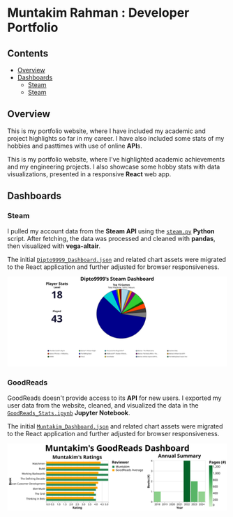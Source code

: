 # Muntakim Rahman : Developer Portfolio

 ## Contents

* [Overview](#Overview)
* [Dashboards](#Dashboards)
    * [Steam](#Steam)
    * [Steam](#GoodReads)

## Overview

This is my portfolio website, where I have included my academic and project highlights so far in my career. I have also included some stats of my hobbies and pasttimes with use of online **API**s.


This is my portfolio website, where I've highlighted academic achievements and my engineering projects. I also showcase some hobby stats with data visualizations, presented in a responsive **React** web app.

## Dashboards

### Steam

I pulled my account data from the **Steam API** using the [`steam.py`](src/assets/data/steam/steam.py) **Python** script.
After fetching, the data was processed and cleaned with **pandas**, then visualized with **vega-altair**.

The initial [`Dipto9999_Dashboard.json`](src/assets/data/steam/Charts/Dipto9999_Dashboard.json) and related chart assets
were migrated to the React application and further adjusted for browser responsiveness.

<div align="center">
    <img src="src/assets/data/steam/Charts/Dipto9999_Dashboard.svg" width = 750 title = "Dipto9999 Steam Dashboard">
</div>

### GoodReads

GoodReads doesn't provide access to its **API** for new users. I exported my user data from the website, cleaned, and visualized the data in the [`GoodReads_Stats.ipynb`](src/assets/data/goodreads/GoodReads_Stats.ipynb) **Jupyter Notebook**.

The initial [`Muntakim_Dashboard.json`](src/assets/data/goodreads/Charts/Muntakim_Dashboard.json) and related chart assets
were migrated to the React application and further adjusted for browser responsiveness.

<div align="center">
    <img src="src/assets/data/goodreads/Charts/Muntakim_Dashboard.svg" width = 750 title = "Muntakim GoodReads Dashboard">
</div>
